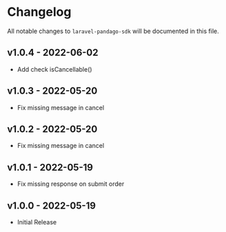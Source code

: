 # Changelog

All notable changes to `laravel-pandago-sdk` will be documented in this file.

## v1.0.4 - 2022-06-02

- Add check isCancellable()

## v1.0.3 - 2022-05-20

- Fix missing message in cancel

## v1.0.2 - 2022-05-20

- Fix missing message in cancel

## v1.0.1 - 2022-05-19

- Fix missing response on submit order

## v1.0.0 - 2022-05-19

- Initial Release